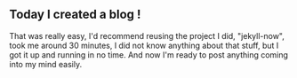 ## Today I created a blog !

That was really easy, I'd recommend reusing the project I did, "jekyll-now", took me around 30 minutes, I did not know anything about that stuff, but I got it up and running in no time. And now I'm ready to post anything coming into my mind easily.
